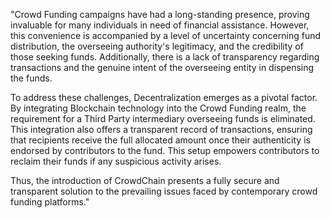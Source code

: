 "Crowd Funding campaigns have had a long-standing presence, proving invaluable for many individuals in need of financial assistance. However, this convenience is accompanied by a level of uncertainty concerning fund distribution, the overseeing authority's legitimacy, and the credibility of those seeking funds. Additionally, there is a lack of transparency regarding transactions and the genuine intent of the overseeing entity in dispensing the funds.

To address these challenges, Decentralization emerges as a pivotal factor. By integrating Blockchain technology into the Crowd Funding realm, the requirement for a Third Party intermediary overseeing funds is eliminated. This integration also offers a transparent record of transactions, ensuring that recipients receive the full allocated amount once their authenticity is endorsed by contributors to the fund. This setup empowers contributors to reclaim their funds if any suspicious activity arises.

Thus, the introduction of CrowdChain presents a fully secure and transparent solution to the prevailing issues faced by contemporary crowd funding platforms."
